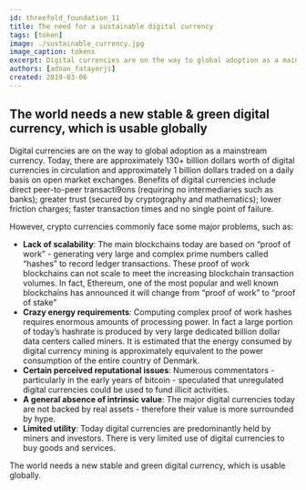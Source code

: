 ```yaml
---
id: threefold_foundation_11
title: The need for a sustainable digital currency
tags: [token]
image: ./sustainable_currency.jpg
image_caption: tokens
excerpt: Digital currencies are on the way to global adoption as a mainstream currency. Today, there are approximately 130+ billion dollars worth of digital currencies in circulation and approximately 1 billion dollars traded on a daily basis on open market exchanges. Benefits of digital currencies include direct peer-to-peer transactions (requiring no intermediaries such as banks), greater trust (secured by cryptography and mathematics); lower friction charges, faster transaction times and no single point of failure.
authors: [adnan_fatayerji]
created: 2019-03-06
---
```



## The world needs a new stable & green digital currency, which is usable globally

Digital currencies are on the way to global adoption as a mainstream currency. Today, there are approximately 130+ billion dollars worth of digital currencies in circulation and approximately 1 billion dollars traded on a daily basis on open market exchanges.  Benefits of digital currencies include direct peer-to-peer transacti9ons (requiring no intermediaries such as banks); greater trust (secured by cryptography and mathematics); lower friction charges; faster transaction times and no single point of failure.

However, crypto currencies commonly face some major problems, such as:

- **Lack of scalability**:  The main blockchains today are based on “proof of work” - generating very large and complex prime numbers called “hashes” to record ledger transactions.  These proof of work blockchains can not scale to meet the increasing blockchain transaction volumes.  In fact, Ethereum, one of the most popular and well known blockchains has announced it will change from “proof of work” to “proof of stake”
- **Crazy energy requirements**: Computing complex proof of work hashes requires enormous amounts of processing power.  In fact a large portion of today’s hashrate is produced by very large dedicated billion dollar data centers called miners.  It is estimated that the energy consumed by digital currency mining is approximately equivalent to the power consumption of the entire country of Denmark.
- **Certain perceived reputational issues**: Numerous commentators - particularly in the early years of bitcoin - speculated that unregulated digital currencies could be used to fund illicit activities.
- **A general absence of intrinsic value**:  The major digital currencies today are not backed by real assets - therefore their value is more surrounded by hype.
- **Limited utility**:  Today digital currencies are predominantly held by miners and investors.  There is very limited use of digital currencies to buy goods and services.

The world needs a new stable and green digital currency, which is usable globally.
